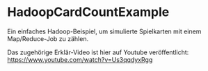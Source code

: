 # HadoopCardCountExample
Ein einfaches Hadoop-Beispiel, um simulierte Spielkarten mit einem Map/Reduce-Job zu zählen.

Das zugehörige Erklär-Video ist hier auf Youtube veröffentlicht: https://www.youtube.com/watch?v=Us3qqdyxRgg
